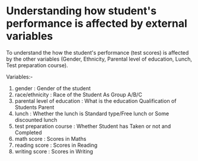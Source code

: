 # Understanding how student's performance is affected by external variables
To understand the how the student's performance (test scores) is affected by the other variables (Gender, Ethnicity, Parental level of education, Lunch, Test preparation course).

Variables:- <br>
1) gender                                 : Gender of the student <br>
2) race/ethnicity                         : Race of the Student As Group A/B/C <br>
3) parental level of education            : What is the education Qualification of Students Parent <br>
4) lunch                                  : Whether the lunch is Standard type/Free lunch or Some discounted lunch <br>
5) test preparation course                : Whether Student has Taken or not and Completed <br>
6) math score                             : Scores in Maths <br>
7) reading score                          : Scores in Reading <br>
8) writing score                          : Scores in Writing <br>
